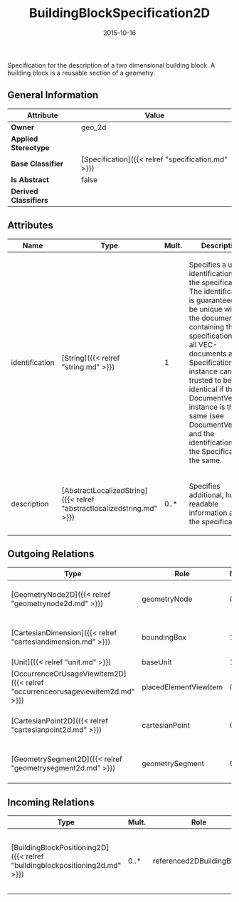﻿---
title: BuildingBlockSpecification2D
toc: false
type: specs
date: "2015-10-16"
draft: false
specification: VEC
version: 1.1.2
documentType: "Recommendation"
elementType: Class
classes:
  - BuildingBlockSpecification2D
menu_name: vec-1.1.2
---
<p> Specification for the description of a two dimensional building block. A building block is a reusable section of a geometry.      </p>

## General Information

| Attribute               | Value |
|-------------------------|-------|
| **Owner**               | geo_2d |
| **Applied Stereotype**  |   |
| **Base Classifier**     | [Specification]({{< relref "specification.md" >}})<br/>  |
| **Is Abstract**         | false |
| **Derived Classifiers** |   |

## Attributes
|  Name  |  Type  |  Mult.  |  Description  |  Owning Classifier  |
|--------|--------|---------|---------------|--------------|
|identification | [String]({{< relref "string.md" >}}) | 1 | <p> Specifies a unique identification of the specification. The identification is guaranteed to be unique within the document containing the specification. Over all VEC-documents a Specification-instance can be trusted to be identical if the DocumentVersion-instance is the same (see DocumentVersion) and the identification of the Specification is the same.      </p> | [Specification]({{< relref "specification.md" >}}) |
|description | [AbstractLocalizedString]({{< relref "abstractlocalizedstring.md" >}}) | 0..* | <p> Specifies additional, human readable information about the specification.      </p> | [Specification]({{< relref "specification.md" >}}) |

## Outgoing Relations
|    Type  |   Role   |   Mult.   |   Mult.   |   Description   |
|----------|----------|-----------|-----------|-----------------|
| [GeometryNode2D]({{< relref "geometrynode2d.md" >}}) | geometryNode | 0..* | 1 | Specifies the GeometryNode2Ds defined by the BuildingBlockSpecification2D. |
| [CartesianDimension]({{< relref "cartesiandimension.md" >}}) | boundingBox | 1 | 0..1 | Specifies the size of the area described by the BuildingBlockSpecification2D in Cartesian dimensions. |
| [Unit]({{< relref "unit.md" >}}) | baseUnit | 1 | 0..* |  |
| [OccurrenceOrUsageViewItem2D]({{< relref "occurrenceorusageviewitem2d.md" >}}) | placedElementViewItem | 0..* | 1 | Specifies the view items for OccurrenceOrUsages on a BuildingBlockSpecification2D. |
| [CartesianPoint2D]({{< relref "cartesianpoint2d.md" >}}) | cartesianPoint | 0..* | 0..1 | Specifies the CartesianPoint2Ds that are used in the BuildingBlockSpecification2D. |
| [GeometrySegment2D]({{< relref "geometrysegment2d.md" >}}) | geometrySegment | 0..* | 1 | Specifies the GeometrySegment2Ds defined by the BuildingBlockSpecification2D. |
##  Incoming Relations
|    Type  |   Mult.  |   Role    |   Mult.   |   Description  |
|----------|----------|-----------|-----------|----------------|
| [BuildingBlockPositioning2D]({{< relref "buildingblockpositioning2d.md" >}}) | 0..* | referenced2DBuildingBlock | 1 | References the building block which is placed on the harness drawing. |
